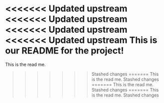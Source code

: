 <<<<<<< Updated upstream
<<<<<<< Updated upstream
<<<<<<< Updated upstream
<<<<<<< Updated upstream
This is our README for the project!
=======
This is the read me.
>>>>>>> Stashed changes
=======
This is the read me.
>>>>>>> Stashed changes
=======
This is the read me.
>>>>>>> Stashed changes
=======
This is the read me.
>>>>>>> Stashed changes
